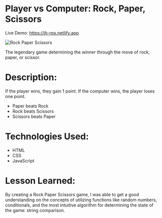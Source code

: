 # Player vs Computer: Rock, Paper, Scissors 

Live Demo: https://jh-rps.netlify.app

![Rock Paper Scissors](https://user-images.githubusercontent.com/101066358/194478565-65753cf5-7bc5-47fc-af62-12e636b4fb95.gif)

The legendary game determining the winner through the move of rock, paper, or scissor.

# Description:
If the player wins, they gain 1 point. If the computer wins, the player loses one point.

- Paper beats Rock
- Rock beats Scissors
- Scissors beats Paper

# Technologies Used: 
- HTML
- CSS
- JavaScript

# Lesson Learned:
By creating a Rock Paper Scissors game, I was able to get a good understanding on the concepts of utilizing functions like random numbers, conditionals, and the most intuitive algorithm for determining the state of the game: string comparison.
